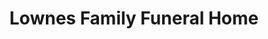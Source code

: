 ---
title: "Lownes Family Funeral Home"
url: /lafayette-hill/lownes-family-funeral-home/
shop: Bestattungen
---